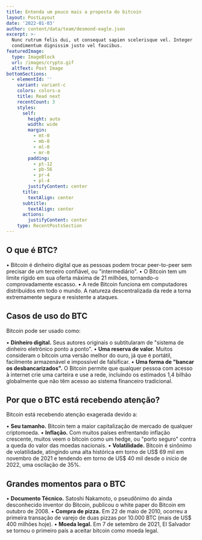 ```yaml
---
title: Entenda um pouco mais a proposta do bitcoin
layout: PostLayout
date: '2022-01-03'
author: content/data/team/desmond-eagle.json
excerpt: >-
  Nunc rutrum felis dui, ut consequat sapien scelerisque vel. Integer
  condimentum dignissim justo vel faucibus.
featuredImage:
  type: ImageBlock
  url: /images/crypto.gif
  altText: Post Image
bottomSections:
  - elementId: ''
    variant: variant-c
    colors: colors-a
    title: Read next
    recentCount: 3
    styles:
      self:
        height: auto
        width: wide
        margin:
          - mt-0
          - mb-0
          - ml-0
          - mr-0
        padding:
          - pt-12
          - pb-56
          - pr-4
          - pl-4
        justifyContent: center
      title:
        textAlign: center
      subtitle:
        textAlign: center
      actions:
        justifyContent: center
    type: RecentPostsSection
---
```

## O que é BTC?

• Bitcoin é dinheiro digital que as pessoas podem trocar peer-to-peer sem precisar de um terceiro confiável, ou "intermediário".
• O Bitcoin tem um limite rígido em sua oferta máxima de 21 milhões, tornando-o comprovadamente escasso.
• A rede Bitcoin funciona em computadores distribuídos em todo o mundo. A natureza descentralizada da rede a torna extremamente segura e resistente a ataques.

## Casos de uso do BTC

Bitcoin pode ser usado como:

• **Dinheiro digital.** Seus autores originais o subtitularam de "sistema de dinheiro eletrônico ponto a ponto".
• **Uma reserva de valor.** Muitos consideram o bitcoin uma versão melhor do ouro, já que é portátil, facilmente armazenável e impossível de falsificar.
• **Uma forma de "bancar os desbancarizados".** O Bitcoin permite que qualquer pessoa com acesso à internet crie uma carteira e use a rede, incluindo os estimados 1,4 bilhão globalmente que não têm acesso ao sistema financeiro tradicional.

## Por que o BTC está recebendo atenção?

Bitcoin está recebendo atenção exagerada devido a:

• **Seu tamanho.** Bitcoin tem a maior capitalização de mercado de qualquer criptomoeda.
• **Inflação.** Com muitos países enfrentando inflação crescente, muitos veem o bitcoin como um hedge, ou "porto seguro" contra a queda do valor das moedas nacionais.
• **Volatilidade.** Bitcoin é sinônimo de volatilidade, atingindo uma alta histórica em torno de US$ 69 mil em novembro de 2021 e tendendo em torno de US$ 40 mil desde o início de 2022, uma oscilação de 35%.

## Grandes momentos para o BTC

• **Documento Técnico.** Satoshi Nakamoto, o pseudônimo do ainda desconhecido inventor do Bitcoin, publicou o white paper do Bitcoin em outubro de 2008.
• **Compra de pizza.** Em 22 de maio de 2010, ocorreu a primeira transação de varejo de duas pizzas por 10.000 BTC (mais de US$ 400 milhões hoje).
• **Moeda legal.** Em 7 de setembro de 2021, El Salvador se tornou o primeiro país a aceitar bitcoin como moeda legal.
